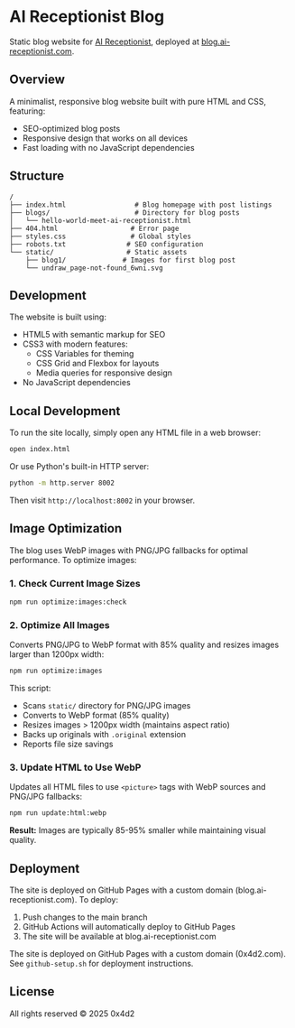 # AI Receptionist Blog

Static blog website for [AI Receptionist](https://ai-receptionist.com/), deployed at [blog.ai-receptionist.com](https://blog.ai-receptionist.com/).

## Overview

A minimalist, responsive blog website built with pure HTML and CSS, featuring:
- SEO-optimized blog posts
- Responsive design that works on all devices
- Fast loading with no JavaScript dependencies

## Structure

```
/
├── index.html                 # Blog homepage with post listings
├── blogs/                     # Directory for blog posts
│   └── hello-world-meet-ai-receptionist.html
├── 404.html                  # Error page
├── styles.css                # Global styles
├── robots.txt               # SEO configuration
└── static/                  # Static assets
    ├── blog1/              # Images for first blog post
    └── undraw_page-not-found_6wni.svg
```

## Development

The website is built using:
- HTML5 with semantic markup for SEO
- CSS3 with modern features:
  - CSS Variables for theming
  - CSS Grid and Flexbox for layouts
  - Media queries for responsive design
- No JavaScript dependencies

## Local Development

To run the site locally, simply open any HTML file in a web browser:

```bash
open index.html
```

Or use Python's built-in HTTP server:

```bash
python -m http.server 8002
```

Then visit `http://localhost:8002` in your browser.

## Image Optimization

The blog uses WebP images with PNG/JPG fallbacks for optimal performance. To optimize images:

### 1. Check Current Image Sizes
```bash
npm run optimize:images:check
```

### 2. Optimize All Images
Converts PNG/JPG to WebP format with 85% quality and resizes images larger than 1200px width:
```bash
npm run optimize:images
```

This script:
- Scans `static/` directory for PNG/JPG images
- Converts to WebP format (85% quality)
- Resizes images > 1200px width (maintains aspect ratio)
- Backs up originals with `.original` extension
- Reports file size savings

### 3. Update HTML to Use WebP
Updates all HTML files to use `<picture>` tags with WebP sources and PNG/JPG fallbacks:
```bash
npm run update:html:webp
```

**Result:** Images are typically 85-95% smaller while maintaining visual quality.

## Deployment

The site is deployed on GitHub Pages with a custom domain (blog.ai-receptionist.com). To deploy:

1. Push changes to the main branch
2. GitHub Actions will automatically deploy to GitHub Pages
3. The site will be available at blog.ai-receptionist.com

The site is deployed on GitHub Pages with a custom domain (0x4d2.com). See `github-setup.sh` for deployment instructions.

## License

All rights reserved © 2025 0x4d2
